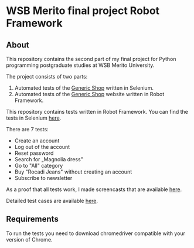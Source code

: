 # WSB Merito final project Robot Framework

## About

This repository contains the second part of my final project for Python programming postgraduate studies at WSB Merito University.
 
The project consists of two parts:
1. Automated tests of the [Generic Shop](https://skleptest.pl) written in Selenium.
1. Automated tests of the [Generic Shop](https://skleptest.pl) website written in Robot Framework.

This repository contains tests written in Robot Framework. 
You can find the tests in Selenium [here](https://github.com/marta-rakowska/wsb_final_project_selenium).
 
There are 7 tests:
* Create an account
* Log out of the account
* Reset password
* Search for „Magnolia dress”
* Go to "All" category
* Buy "Rocadi Jeans" without creating an account
* Subscribe to newsletter
 
As a proof that all tests work, I made screencasts that are available [here](https://drive.google.com/drive/folders/1VvmahkSfZ3eQO9-QonTmAgK2rweLv4g_?usp=sharing).
 
Detailed test cases are available [here](https://docs.google.com/spreadsheets/d/1lvv_EVEm_fjS3nj3DHmuSeVQBUbBPSox/edit?usp=share_link&ouid=110133304186287068341&rtpof=true&sd=true).

## Requirements

To run the tests you need to download chromedriver compatible with your version of Chrome.
